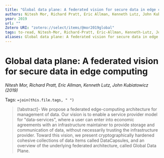 ```yaml
---
title: "Global data plane: A federated vision for secure data in edge computing"
authors: Nitesh Mor, Richard Pratt, Eric Allman, Kenneth Lutz, John Kubiatowicz
year: 2019
url: ""
Zotero URI: "zotero://select/items/@mor2019global"
tags: to-read, Nitesh-Mor, Richard-Pratt, Eric-Allman, Kenneth-Lutz, John-Kubiatowicz
aliases: Global data plane: A federated vision for secure data in edge computing
---
```


# Global data plane: A federated vision for secure data in edge computing  
_Nitesh Mor, Richard Pratt, Eric Allman, Kenneth Lutz, John Kubiatowicz (2019)_

Tags: `=join(this.file.tags, " ")`

> [!abstract]-
> We propose a federated edge-computing architecture for management of data. Our vision is to enable a service provider model for "data-services", where a user can enter into economic agreements with an infrastructure maintainer to provide storage and communication of data, without necessarily trusting the infrastructure provider. Toward this vision, we present cryptographically hardened cohesive collections of data items called DataCapsules, and an overview of the underlying federated architecture, called Global Data Plane.


